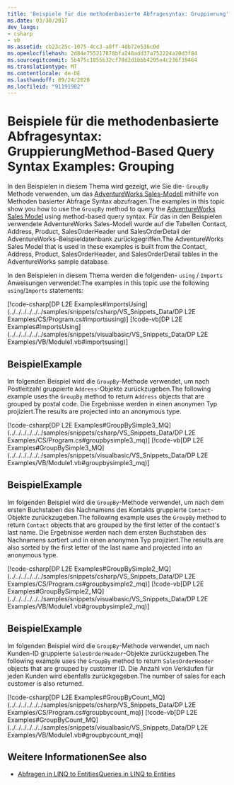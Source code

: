```yaml
---
title: 'Beispiele für die methodenbasierte Abfragesyntax: Gruppierung'
ms.date: 03/30/2017
dev_langs:
- csharp
- vb
ms.assetid: cb23c25c-1075-4cc3-a8ff-4db72e536c0d
ms.openlocfilehash: 2d84e755217878bfa248add37a752224a20d3f84
ms.sourcegitcommit: 5b475c1855b32cf78d2d1bbb4295e4c236f39464
ms.translationtype: MT
ms.contentlocale: de-DE
ms.lasthandoff: 09/24/2020
ms.locfileid: "91191982"
---
```

# <a name="method-based-query-syntax-examples-grouping"></a><span data-ttu-id="0f1a4-102">Beispiele für die methodenbasierte Abfragesyntax: Gruppierung</span><span class="sxs-lookup"><span data-stu-id="0f1a4-102">Method-Based Query Syntax Examples: Grouping</span></span>

<span data-ttu-id="0f1a4-103">In den Beispielen in diesem Thema wird gezeigt, wie Sie die- `GroupBy` Methode verwenden, um das [AdventureWorks Sales-Modell](https://github.com/Microsoft/sql-server-samples/releases/tag/adventureworks) mithilfe von Methoden basierter Abfrage Syntax abzufragen.</span><span class="sxs-lookup"><span data-stu-id="0f1a4-103">The examples in this topic show you how to use the `GroupBy` method to query the [AdventureWorks Sales Model](https://github.com/Microsoft/sql-server-samples/releases/tag/adventureworks) using method-based query syntax.</span></span> <span data-ttu-id="0f1a4-104">Für das in den Beispielen verwendete AdventureWorks Sales-Modell wurde auf die Tabellen Contact, Address, Product, SalesOrderHeader und SalesOrderDetail der AdventureWorks-Beispieldatenbank zurückgegriffen.</span><span class="sxs-lookup"><span data-stu-id="0f1a4-104">The AdventureWorks Sales Model that is used in these examples is built from the Contact, Address, Product, SalesOrderHeader, and SalesOrderDetail tables in the AdventureWorks sample database.</span></span>  
  
 <span data-ttu-id="0f1a4-105">In den Beispielen in diesem Thema werden die folgenden- `using` / `Imports` Anweisungen verwendet:</span><span class="sxs-lookup"><span data-stu-id="0f1a4-105">The examples in this topic use the following `using`/`Imports` statements:</span></span>  
  
 [!code-csharp[DP L2E Examples#ImportsUsing](../../../../../../samples/snippets/csharp/VS_Snippets_Data/DP L2E Examples/CS/Program.cs#importsusing)]
 [!code-vb[DP L2E Examples#ImportsUsing](../../../../../../samples/snippets/visualbasic/VS_Snippets_Data/DP L2E Examples/VB/Module1.vb#importsusing)]  
  
## <a name="example"></a><span data-ttu-id="0f1a4-106">Beispiel</span><span class="sxs-lookup"><span data-stu-id="0f1a4-106">Example</span></span>  

 <span data-ttu-id="0f1a4-107">Im folgenden Beispiel wird die `GroupBy`-Methode verwendet, um nach Postleitzahl gruppierte `Address`-Objekte zurückzugeben.</span><span class="sxs-lookup"><span data-stu-id="0f1a4-107">The following example uses the `GroupBy` method to return `Address` objects that are grouped by postal code.</span></span> <span data-ttu-id="0f1a4-108">Die Ergebnisse werden in einen anonymen Typ projiziert.</span><span class="sxs-lookup"><span data-stu-id="0f1a4-108">The results are projected into an anonymous type.</span></span>  
  
 [!code-csharp[DP L2E Examples#GroupBySimple3_MQ](../../../../../../samples/snippets/csharp/VS_Snippets_Data/DP L2E Examples/CS/Program.cs#groupbysimple3_mq)]
 [!code-vb[DP L2E Examples#GroupBySimple3_MQ](../../../../../../samples/snippets/visualbasic/VS_Snippets_Data/DP L2E Examples/VB/Module1.vb#groupbysimple3_mq)]  
  
## <a name="example"></a><span data-ttu-id="0f1a4-109">Beispiel</span><span class="sxs-lookup"><span data-stu-id="0f1a4-109">Example</span></span>  

 <span data-ttu-id="0f1a4-110">Im folgenden Beispiel wird die `GroupBy`-Methode verwendet, um nach dem ersten Buchstaben des Nachnamens des Kontakts gruppierte `Contact`-Objekte zurückzugeben.</span><span class="sxs-lookup"><span data-stu-id="0f1a4-110">The following example uses the `GroupBy` method to return `Contact` objects that are grouped by the first letter of the contact's last name.</span></span> <span data-ttu-id="0f1a4-111">Die Ergebnisse werden nach dem ersten Buchstaben des Nachnamens sortiert und in einen anonymen Typ projiziert.</span><span class="sxs-lookup"><span data-stu-id="0f1a4-111">The results are also sorted by the first letter of the last name and projected into an anonymous type.</span></span>  
  
 [!code-csharp[DP L2E Examples#GroupBySimple2_MQ](../../../../../../samples/snippets/csharp/VS_Snippets_Data/DP L2E Examples/CS/Program.cs#groupbysimple2_mq)]
 [!code-vb[DP L2E Examples#GroupBySimple2_MQ](../../../../../../samples/snippets/visualbasic/VS_Snippets_Data/DP L2E Examples/VB/Module1.vb#groupbysimple2_mq)]  
  
## <a name="example"></a><span data-ttu-id="0f1a4-112">Beispiel</span><span class="sxs-lookup"><span data-stu-id="0f1a4-112">Example</span></span>  

 <span data-ttu-id="0f1a4-113">Im folgenden Beispiel wird die `GroupBy`-Methode verwendet, um nach Kunden-ID gruppierte `SalesOrderHeader`-Objekte zurückzugeben.</span><span class="sxs-lookup"><span data-stu-id="0f1a4-113">The following example uses the `GroupBy` method to return `SalesOrderHeader` objects that are grouped by customer ID.</span></span> <span data-ttu-id="0f1a4-114">Die Anzahl von Verkäufen für jeden Kunden wird ebenfalls zurückgegeben.</span><span class="sxs-lookup"><span data-stu-id="0f1a4-114">The number of sales for each customer is also returned.</span></span>  
  
 [!code-csharp[DP L2E Examples#GroupByCount_MQ](../../../../../../samples/snippets/csharp/VS_Snippets_Data/DP L2E Examples/CS/Program.cs#groupbycount_mq)]
 [!code-vb[DP L2E Examples#GroupByCount_MQ](../../../../../../samples/snippets/visualbasic/VS_Snippets_Data/DP L2E Examples/VB/Module1.vb#groupbycount_mq)]  
  
## <a name="see-also"></a><span data-ttu-id="0f1a4-115">Weitere Informationen</span><span class="sxs-lookup"><span data-stu-id="0f1a4-115">See also</span></span>

- [<span data-ttu-id="0f1a4-116">Abfragen in LINQ to Entities</span><span class="sxs-lookup"><span data-stu-id="0f1a4-116">Queries in LINQ to Entities</span></span>](queries-in-linq-to-entities.md)
